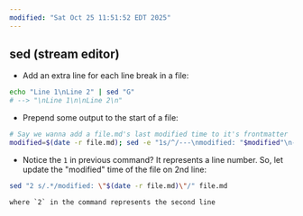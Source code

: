 ```yaml
---
modified: "Sat Oct 25 11:51:52 EDT 2025"
---
```


## sed (stream editor)

- Add an extra line for each line break in a file:

```sh
echo "Line 1\nLine 2" | sed "G"
# --> "\nLine 1\n\nLine 2\n"
```

- Prepend some output to the start of a file:

```bash
# Say we wanna add a file.md's last modified time to it's frontmatter
modified=$(date -r file.md); sed -e "1s/^/---\nmodified: "$modified"\n---\n/g" file.md
```

- Notice the `1` in previous command? It represents a line number. So, let update the "modified" time of the file on 2nd line:

```bash
sed "2 s/.*/modified: \"$(date -r file.md)\"/" file.md
```

    where `2` in the command represents the second line
